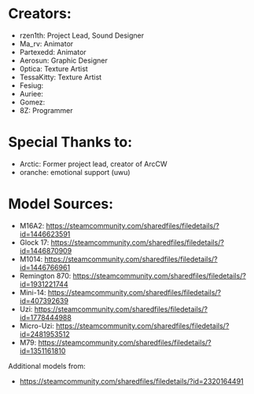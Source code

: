 # Creators:
- rzen1th: Project Lead, Sound Designer
- Ma_rv: Animator
- Partexedd: Animator
- Aerosun: Graphic Designer
- 0ptica: Texture Artist
- TessaKitty: Texture Artist
- Fesiug:
- Auriee:
- Gomez:
- 8Z: Programmer

# Special Thanks to:
- Arctic: Former project lead, creator of ArcCW
- oranche: emotional support (uwu)

# Model Sources:
- M16A2: https://steamcommunity.com/sharedfiles/filedetails/?id=1446623591
- Glock 17: https://steamcommunity.com/sharedfiles/filedetails/?id=1446870909
- M1014: https://steamcommunity.com/sharedfiles/filedetails/?id=1446766961
- Remington 870: https://steamcommunity.com/sharedfiles/filedetails/?id=1931221744
- Mini-14: https://steamcommunity.com/sharedfiles/filedetails/?id=407392639
- Uzi: https://steamcommunity.com/sharedfiles/filedetails/?id=1778444988
- Micro-Uzi: https://steamcommunity.com/sharedfiles/filedetails/?id=2481953512
- M79: https://steamcommunity.com/sharedfiles/filedetails/?id=1351161810

Additional models from:
- https://steamcommunity.com/sharedfiles/filedetails/?id=2320164491